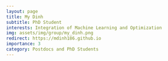 ```yaml
---
layout: page
title: My Dinh
subtitle: PhD Student
interests: Integration of Machine Learning and Optimization
img: assets/img/group/my_dinh.png
redirect: https://mdinh186.github.io
importance: 3
category: Postdocs and PhD Students
---
```

